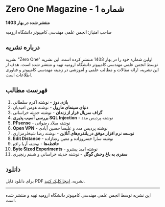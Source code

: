 # Zero One Magazine - شماره 1

**منتشر شده در بهار 1403**

صاحب امتیاز: انجمن علمی مهندسی کامپیوتر دانشگاه ارومیه

## درباره نشریه

نشریه "Zero One" اولین شماره خود را در بهار 1403 منتشر کرده است. این نشریه توسط انجمن علمی مهندسی کامپیوتر دانشگاه ارومیه تهیه و منتشر شده است. هدف از این نشریه، ارائه مقالات و مطالب علمی و آموزشی در زمینه مهندسی کامپیوتر و فناوری اطلاعات است.

## فهرست مطالب

1. **بازی دوز** - نوشته اکرم سلطانی
2. **دنیای سینمای مارول** - نوشته هومن امیدیان
3. **گراف سریال فرار از زندان** - نوشته حدیثه خراسانی
4. **بررسی آسیب پذیری SQL Injection** - نوشته پردیس مدد
5. **PFsense** - نوشته میلاد رضوانی
6. **Open VPN** - نوشته پردیس مدد و علیسا حسین آبادی
7. **توسعه نرم افزار موفق در پلتفرم‌های آنلاین** - نوشته رضا شیخلرمزاری
8. **Edit Distance** - نوشته سارا خسروزاده و معین رضازاده
9. **حافظه‌ها** - نوشته آریا رافع
10. **Byte Sized Experiments** - نوشته امید پیشرو
11. **سفری به باغ وحش گوگل** - نوشته حدیثه خراسانی و شبنم رنجبری

## دانلود

برای دانلود فایل PDF نشریه، [اینجا کلیک کنید](https://github.com/UUCESSC/zero-one/blob/main/ZerOne.pdf).

---

این نشریه توسط انجمن علمی مهندسی کامپیوتر دانشگاه ارومیه تهیه و منتشر شده است.
